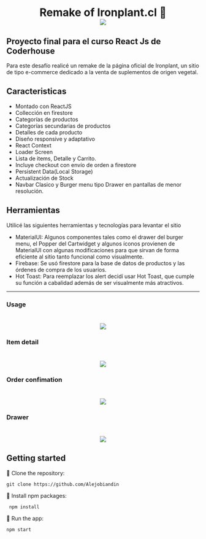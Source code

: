 <h1 align="center"> Remake of Ironplant.cl 🌱
    <br>
    <img src="https://user-images.githubusercontent.com/87249022/200217369-068dad68-8e32-4a4e-be20-75f6f47581c2.png" align="center"></img>
</h1>

## Proyecto final para el curso React Js de Coderhouse

Para este desafío realicé un remake de la página oficial de Ironplant, un sitio de tipo  e-commerce dedicado a la venta de suplementos de origen vegetal. 

## Caracteristicas
- Montado con ReactJS
- Collección en firestore
- Categorías de productos
- Categorías secundarias de productos
- Detalles de cada producto
- Diseño responsive y adaptativo
- React Context
- Loader Screen
- Lista de items, Detalle y Carrito.
- Incluye checkout con envío de orden a firestore
- Persistent Data(Local Storage)
- Actualización de Stock
- Navbar Clasico y Burger menu tipo Drawer en pantallas de menor resolución.

## Herramientas
Utilicé las siguientes herramientas y tecnologías para levantar el sitio
- MaterialUI:
Algunos componentes tales como el drawer del burger menu, el Popper del Cartwidget y algunos íconos provienen de MaterialUI con algunas modificaciones para que sirvan de forma eficiente al sitio tanto funcional como visualmente.
- Firebase: 
Se usó firestore para la base de datos de productos y las órdenes de compra de los usuarios.
- Hot Toast: Para reemplazar los alert decidí usar Hot Toast, que cumple su función a cabalidad además de ser visualmente más atractivos.

___

### Usage
<h1 align="center">
    <img src="https://user-images.githubusercontent.com/87249022/200223646-20f1effa-cbf6-4b32-81c8-1edc0d8b2980.gif" ></img>
</h1>

### Item detail
<h1 align="center">
    <img src="https://user-images.githubusercontent.com/87249022/200223666-c5a7ab0b-4e9d-4a33-a123-9beb99cbdb01.gif" ></img>
</h1>

### Order confimation
<h1 align="center">
    <img src="https://user-images.githubusercontent.com/87249022/200223678-0517da5f-a4b5-4c0b-ba9c-7dccca532c02.gif" ></img>
</h1>

### Drawer
<h1 align="center">
    <img src="https://user-images.githubusercontent.com/87249022/200223685-46f8c79f-f00e-4458-8c6a-d34429663688.gif" ></img>
</h1>

## Getting started
🌱 Clone the repository:
```
git clone https://github.com/Alejobiandin
```

🌱 Install npm packages:
```
 npm install
```

🌱 Run the app:
```
npm start
```
